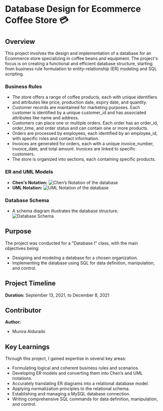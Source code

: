 # Database Design for Ecommerce Coffee Store 💳

## Overview
This project involves the design and implementation of a database for an Ecommerce store specializing in coffee beans and equipment. The project's focus is on creating a functional and efficient database structure, starting from business rule formulation to entity-relationship (ER) modeling and SQL scripting.

### Business Rules
- The store offers a range of coffee products, each with unique identifiers and attributes like price, production date, expiry date, and quantity.
- Customer records are maintained for marketing purposes. Each customer is identified by a unique customer_id and has associated attributes like name and address.
- Customers can place one or multiple orders. Each order has an order_id, order_time, and order status and can contain one or more products.
- Orders are processed by employees, each identified by an employee_id, with specific roles and contact information.
- Invoices are generated for orders, each with a unique invoice_number, invoice_date, and total amount. Invoices are linked to specific customers.
- The store is organized into sections, each containing specific products.

### ER and UML Models
- **Chen's Notation:** 
  ![Chen’s Notation of the database](https://user-images.githubusercontent.com/80950031/207366314-4836db09-1f0a-4aca-aa2c-eb74eec5a9dd.png)
- **UML Notation:**
  ![UML Notation of the database](https://user-images.githubusercontent.com/80950031/207366686-98e95476-719e-4922-b720-f078f1501e28.png)

### Database Schema
- A schema diagram illustrates the database structure.
  ![Database Schema](https://user-images.githubusercontent.com/80950031/207591779-00795fec-703c-4912-9161-b4a806ed8ae0.png)

## Purpose
The project was conducted for a "Database I" class, with the main objectives being:
- Designing and modeling a database for a chosen organization.
- Implementing the database using SQL for data definition, manipulation, and control.

## Project Timeline
**Duration:** September 13, 2021, to December 8, 2021

## Contributor
**Author:**
* Munira Alduraibi

## Key Learnings
Through this project, I gained expertise in several key areas:
- Formulating logical and coherent business rules and scenarios.
- Developing ER models and converting them into Chen’s and UML notations.
- Accurately translating ER diagrams into a relational database model.
- Applying normalization principles to the relational schema.
- Establishing and managing a MySQL database connection.
- Writing comprehensive SQL commands for data definition, manipulation, and control.
